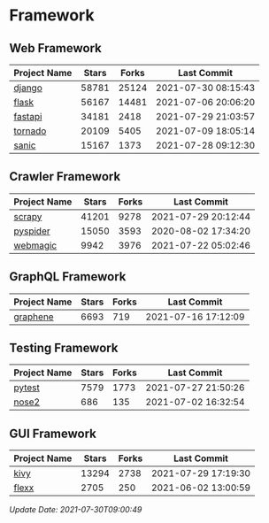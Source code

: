 # Framework

## Web Framework
| Project Name | Stars | Forks | Last Commit |
| ------------ | ----- | ----- | ----------- |
| [django](https://github.com/django/django) | 58781 | 25124 | 2021-07-30 08:15:43 |
| [flask](https://github.com/pallets/flask) | 56167 | 14481 | 2021-07-06 20:06:20 |
| [fastapi](https://github.com/tiangolo/fastapi) | 34181 | 2418 | 2021-07-29 21:03:57 |
| [tornado](https://github.com/tornadoweb/tornado) | 20109 | 5405 | 2021-07-09 18:05:14 |
| [sanic](https://github.com/sanic-org/sanic) | 15167 | 1373 | 2021-07-28 09:12:30 |

## Crawler Framework
| Project Name | Stars | Forks | Last Commit |
| ------------ | ----- | ----- | ----------- |
| [scrapy](https://github.com/scrapy/scrapy) | 41201 | 9278 | 2021-07-29 20:12:44 |
| [pyspider](https://github.com/binux/pyspider) | 15050 | 3593 | 2020-08-02 17:34:20 |
| [webmagic](https://github.com/code4craft/webmagic) | 9942 | 3976 | 2021-07-22 05:02:46 |

## GraphQL Framework
| Project Name | Stars | Forks | Last Commit |
| ------------ | ----- | ----- | ----------- |
| [graphene](https://github.com/graphql-python/graphene) | 6693 | 719 | 2021-07-16 17:12:09 |

## Testing Framework
| Project Name | Stars | Forks | Last Commit |
| ------------ | ----- | ----- | ----------- |
| [pytest](https://github.com/pytest-dev/pytest) | 7579 | 1773 | 2021-07-27 21:50:26 |
| [nose2](https://github.com/nose-devs/nose2) | 686 | 135 | 2021-07-02 16:32:54 |

## GUI Framework
| Project Name | Stars | Forks | Last Commit |
| ------------ | ----- | ----- | ----------- |
| [kivy](https://github.com/kivy/kivy) | 13294 | 2738 | 2021-07-29 17:19:30 |
| [flexx](https://github.com/flexxui/flexx) | 2705 | 250 | 2021-06-02 13:00:59 |

*Update Date: 2021-07-30T09:00:49*